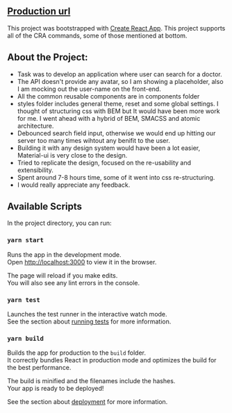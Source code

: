 ## [Production url](https://agile-wave-45898.herokuapp.com/)

This project was bootstrapped with [Create React App](https://github.com/facebook/create-react-app).
This project supports all of the CRA commands, some of those mentioned at bottom.


## About the Project:
  * Task was to develop an application where user can search for a doctor.
  * The API doesn't provide any avatar, so I am showing a placeholder, also I am mocking out the user-name on the front-end.
  * All the common reusable components are in components folder
  * styles folder includes general theme, reset and some global settings. I thought of structuring css with BEM but It would have been more work for me. I went ahead with a hybrid of BEM, SMACSS and atomic architecture.
  * Debounced search field input, otherwise we would end up hitting our server too many times wihtout any benifit to the user.
  * Building it with any design system would have been a lot easier, Material-ui is very close to the design.
  * Tried to replicate the design, focused on the re-usability and extensibility. 
  * Spent around 7-8 hours time, some of it went into css re-structuring.
  * I would really appreciate any feedback.

## Available Scripts

In the project directory, you can run:

### `yarn start`

Runs the app in the development mode.<br />
Open [http://localhost:3000](http://localhost:3000) to view it in the browser.

The page will reload if you make edits.<br />
You will also see any lint errors in the console.

### `yarn test`

Launches the test runner in the interactive watch mode.<br />
See the section about [running tests](https://facebook.github.io/create-react-app/docs/running-tests) for more information.

### `yarn build`

Builds the app for production to the `build` folder.<br />
It correctly bundles React in production mode and optimizes the build for the best performance.

The build is minified and the filenames include the hashes.<br />
Your app is ready to be deployed!

See the section about [deployment](https://facebook.github.io/create-react-app/docs/deployment) for more information.

